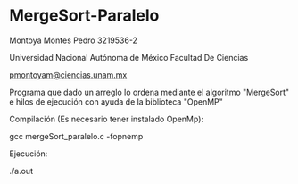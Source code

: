 # MergeSort-Paralelo

Montoya Montes Pedro 3219536-2

Universidad Nacional Autónoma de México Facultad De Ciencias

pmontoyam@ciencias.unam.mx


Programa que dado un arreglo lo ordena mediante el algoritmo "MergeSort" e hilos de ejecución con ayuda de la biblioteca "OpenMP"


Compilación (Es necesario tener instalado OpenMp):

gcc mergeSort_paralelo.c -fopnemp

Ejecución:

./a.out
